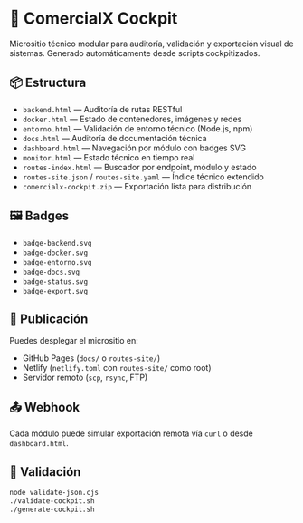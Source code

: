 # 🧭 ComercialX Cockpit

Micrositio técnico modular para auditoría, validación y exportación visual de sistemas. Generado automáticamente desde scripts cockpitizados.

## 📦 Estructura

- `backend.html` — Auditoría de rutas RESTful
- `docker.html` — Estado de contenedores, imágenes y redes
- `entorno.html` — Validación de entorno técnico (Node.js, npm)
- `docs.html` — Auditoría de documentación técnica
- `dashboard.html` — Navegación por módulo con badges SVG
- `monitor.html` — Estado técnico en tiempo real
- `routes-index.html` — Buscador por endpoint, módulo y estado
- `routes-site.json` / `routes-site.yaml` — Índice técnico extendido
- `comercialx-cockpit.zip` — Exportación lista para distribución

## 🖼️ Badges

- `badge-backend.svg`  
- `badge-docker.svg`  
- `badge-entorno.svg`  
- `badge-docs.svg`  
- `badge-status.svg`  
- `badge-export.svg`

## 🚀 Publicación

Puedes desplegar el micrositio en:

- GitHub Pages (`docs/` o `routes-site/`)
- Netlify (`netlify.toml` con `routes-site/` como root)
- Servidor remoto (`scp`, `rsync`, FTP)

## 📤 Webhook

Cada módulo puede simular exportación remota vía `curl` o desde `dashboard.html`.

## 🧪 Validación

```bash
node validate-json.cjs
./validate-cockpit.sh
./generate-cockpit.sh
